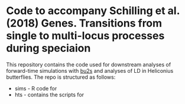 # Code to accompany Schilling et al. (2018) Genes. Transitions from single to multi-locus processes during speciaion

This repository contains the code used for downstream analyses of forward-time simulations with [bu2s](https://github.com/flaxmans/bu2s/) and analyses of LD in Heliconius butterflies. The repo is structured as follows:

* sims - R code for 
* hts - contains the scripts for 
